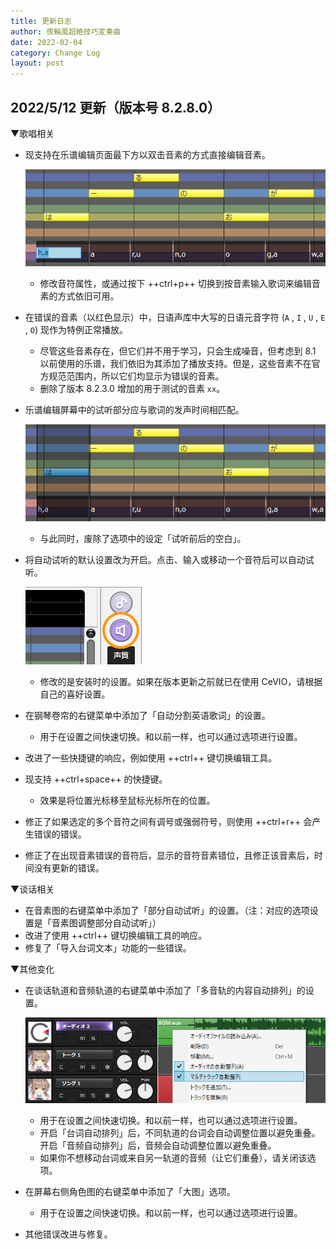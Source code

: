 ```yaml
---
title: 更新日志
author: 夜輪風超絶技巧変奏曲
date: 2022-02-04
category: Change Log
layout: post
---
```


## 2022/5/12 更新（版本号 8.2.8.0）

▼歌唱相关

- 现支持在乐谱编辑页面最下方以双击音素的方式直接编辑音素。
  
    ![score_timing_phoneme](images/2022.5.12_V8.2_score_timing_phoneme.png)

    - 修改音符属性，或通过按下 ++ctrl+p++ 切换到按音素输入歌词来编辑音素的方式依旧可用。

- 在错误的音素（以红色显示）中，日语声库中大写的日语元音字符 (`A` , `I` , `U` , `E` , `O`) 现作为特例正常播放。
    - 尽管这些音素存在，但它们并不用于学习，只会生成噪音，但考虑到 8.1 以前使用的乐谱，我们依旧为其添加了播放支持。但是，这些音素不在官方规范范围内，所以它们均显示为错误的音素。
    - 删除了版本 8.2.3.0 增加的用于测试的音素 `xx`。
- 乐谱编辑屏幕中的试听部分应与歌词的发声时间相匹配。

    ![score_audition_timing](images/2022.5.12_V8.2_score_audition_timing.png)

    - 与此同时，废除了选项中的设定「试听前后的空白」。
- 将自动试听的默认设置改为开启。点击、输入或移动一个音符后可以自动试听。

    ![auto_audition](images/2022.5.12_V8.2_auto_audition.png)
  
    - 修改的是安装时的设置。如果在版本更新之前就已在使用 CeVIO，请根据自己的喜好设置。

- 在钢琴卷帘的右键菜单中添加了「自动分割英语歌词」的设置。
    - 用于在设置之间快速切换。和以前一样，也可以通过选项进行设置。
- 改进了一些快捷键的响应，例如使用 ++ctrl++ 键切换编辑工具。
- 现支持 ++ctrl+space++ 的快捷键。
    - 效果是将位置光标移至鼠标光标所在的位置。
- 修正了如果选定的多个音符之间有调号或强弱符号，则使用 ++ctrl+r++ 会产生错误的错误。
- 修正了在出现音素错误的音符后，显示的音符音素错位，且修正该音素后，时间没有更新的错误。

▼谈话相关

- 在音素图的右键菜单中添加了「部分自动试听」的设置。（注：对应的选项设置是「音素图调整部分自动试听」）
- 改进了使用 ++ctrl++ 键切换编辑工具的响应。
- 修复了「导入台词文本」功能的一些错误。

▼其他变化

- 在谈话轨道和音频轨道的右键菜单中添加了「多音轨的内容自动排列」的设置。
  
    ![multi_track_sort](images/2022.5.12_V8.2_multi_track_sort.png)

    - 用于在设置之间快速切换。和以前一样，也可以通过选项进行设置。
    - 开启「台词自动排列」后，不同轨道的台词会自动调整位置以避免重叠。<br>
    开启「音频自动排列」后，音频会自动调整位置以避免重叠。
    - 如果你不想移动台词或来自另一轨道的音频（让它们重叠），请关闭该选项。

- 在屏幕右侧角色图的右键菜单中添加了「大图」选项。
    - 用于在设置之间快速切换。和以前一样，也可以通过选项进行设置。
- 其他错误改进与修复。
